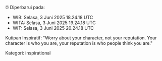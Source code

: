⏰ Diperbarui pada:
- WIB: Selasa, 3 Juni 2025 18.24.18 UTC
- WITA: Selasa, 3 Juni 2025 19.24.18 UTC
- WIT: Selasa, 3 Juni 2025 20.24.18 UTC

Kutipan Inspiratif:
"Worry about your character, not your reputation. Your character is who you are, your reputation is who people think you are."


Kategori: inspirational

